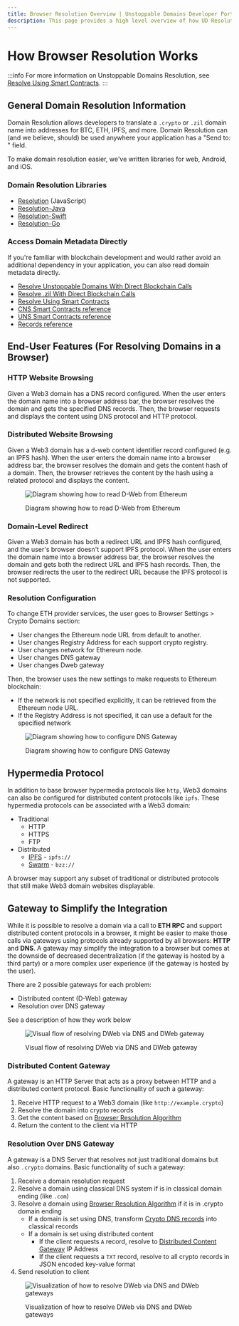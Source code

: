 ```yaml
---
title: Browser Resolution Overview | Unstoppable Domains Developer Portal
description: This page provides a high level overview of how UD Resolution works when resolving domains using a traditional HTTP Web Browser or a DApp Browser.
---
```


# How Browser Resolution Works

:::info
For more information on Unstoppable Domains Resolution, see [Resolve Using Smart Contracts](/developer-toolkit/resolution-integration-methods/direct-blockchain-calls/resolve-eth-smart-contracts.md).
:::

## General Domain Resolution Information

Domain Resolution allows developers to translate a `.crypto` or `.zil` domain name into addresses for BTC, ETH, IPFS, and more. Domain Resolution can (and we believe, should) be used anywhere your application has a "Send to: " field.

To make domain resolution easier, we've written libraries for web, Android, and iOS.

### Domain Resolution Libraries

* [Resolution](/developer-toolkit/resolution-integration-methods/resolution-libraries/resolution.md) (JavaScript)
* [Resolution-Java](/developer-toolkit/resolution-integration-methods/resolution-libraries/resolution-java.md)
* [Resolution-Swift](/developer-toolkit/resolution-integration-methods/resolution-libraries/resolution-swift.md)
* [Resolution-Go](/developer-toolkit/resolution-integration-methods/resolution-libraries/resolution-go.md)

### Access Domain Metadata Directly

If you're familiar with blockchain development and would rather avoid an additional dependency in your application, you can also read domain metadata directly.

* [Resolve Unstoppable Domains With Direct Blockchain Calls](/developer-toolkit/resolution-integration-methods/direct-blockchain-calls/resolve-unstoppable-domain-names.md)
* [Resolve .zil With Direct Blockchain Calls](/developer-toolkit/resolution-integration-methods/direct-blockchain-calls/resolve-zil-without-libraries.md)
* [Resolve Using Smart Contracts](/developer-toolkit/resolution-integration-methods/direct-blockchain-calls/resolve-eth-smart-contracts.md)
* [CNS Smart Contracts reference](/developer-toolkit/reference/smart-contracts/cns-smart-contracts.md)
* [UNS Smart Contracts reference](/developer-toolkit/reference/smart-contracts/uns-smart-contracts.md)
* [Records reference](/developer-toolkit/reference/records-reference.md)

## End-User Features (For Resolving Domains in a Browser)

### HTTP Website Browsing

Given a Web3 domain has a DNS record configured. When the user enters the domain name into a browser address bar, the browser resolves the domain and gets the specified DNS records. Then, the browser requests and displays the content using DNS protocol and HTTP protocol.

### Distributed Website Browsing

Given a Web3 domain has a d-web content identifier record configured (e.g. an IPFS hash). When the user enters the domain name into a browser address bar, the browser resolves the domain and gets the content hash of a domain. Then, the browser retrieves the content by the hash using a related protocol and displays the content.

<figure>

![Diagram showing how to read D-Web from Ethereum](/images/overview\_read\_dweb\_website\_from\_ethereum\_and\_decentralized\_network.png '#width=75%')

<figcaption>Diagram showing how to read D-Web from Ethereum</figcaption>
</figure>

### Domain-Level Redirect

Given a Web3 domain has both a redirect URL and IPFS hash configured, and the user's browser doesn't support IPFS protocol. When the user enters the domain name into a browser address bar, the browser resolves the domain and gets both the redirect URL and IPFS hash records. Then, the browser redirects the user to the redirect URL because the IPFS protocol is not supported.

### Resolution Configuration

To change ETH provider services, the user goes to Browser Settings > Crypto Domains section:

* User changes the Ethereum node URL from default to another.
* User changes Registry Address for each support crypto registry.
* User changes network for Ethereum node.
* User changes DNS gateway
* User changes Dweb gateway

Then, the browser uses the new settings to make requests to Ethereum blockchain:

* If the network is not specified explicitly, it can be retrieved from the Ethereum node URL.
* If the Registry Address is not specified, it can use a default for the specified network

<figure>

![Diagram showing how to configure DNS Gateway](/images/configure\_dns\_gateway.png '#width=75%')

<figcaption>Diagram showing how to configure DNS Gateway</figcaption>
</figure>

## Hypermedia Protocol

In addition to base browser hypermedia protocols like `http`, Web3 domains can also be configured for distributed content protocols like `ipfs`. These hypermedia protocols can be associated with a Web3 domain:

* Traditional
  * HTTP
  * HTTPS
  * FTP
* Distributed
  * [IPFS](https://en.wikipedia.org/wiki/InterPlanetary\_File\_System) - `ipfs://`
  * [Swarm](https://docs.ethswarm.org/docs/) - `bzz://`

A browser may support any subset of traditional or distributed protocols that still make Web3 domain websites displayable.

## Gateway to Simplify the Integration

While it is possible to resolve a domain via a call to **ETH RPC** and support distributed content protocols in a browser, it might be easier to make those calls via gateways using protocols already supported by all browsers: **HTTP** and **DNS**. A gateway may simplify the integration to a browser but comes at the downside of decreased decentralization (if the gateway is hosted by a third party) or a more complex user experience (if the gateway is hosted by the user).

There are 2 possible gateways for each problem:

* Distributed content (D-Web) gateway
* Resolution over DNS gateway

See a description of how they work below

<figure>

![Visual flow of resolving DWeb via DNS and DWeb gateway](/images/overview\_dweb\_website\_via\_dns\_dweb\_gateways.png '#width=75%')

<figcaption>Visual flow of resolving DWeb via DNS and DWeb gateway</figcaption>
</figure>

### Distributed Content Gateway

A gateway is an HTTP Server that acts as a proxy between HTTP and a distributed content protocol. Basic functionality of such a gateway:

1. Receive HTTP request to a Web3 domain (like `http://example.crypto`)
2. Resolve the domain into crypto records
3. Get the content based on [Browser Resolution Algorithm](browser-resolution-algorithm.md)
4. Return the content to the client via HTTP

### Resolution Over DNS Gateway

A gateway is a DNS Server that resolves not just traditional domains but also `.crypto` domains. Basic functionality of such a gateway:

1. Receive a domain resolution request
2. Resolve a domain using classical DNS system if is in classical domain ending (like `.com`)
3. Resolve a domain using [Browser Resolution Algorithm](browser-resolution-algorithm.md) if it is in .crypto domain ending
   * If a domain is set using DNS, transform [Crypto DNS records](browser-resolution-algorithm.md#dns-records) into classical records
   * If a domain is set using distributed content
     * If the client requests `A` record, resolve to [Distributed Content Gateway](#distributed-content-gateway) IP Address
     * If the client requests a `TXT` record, resolve to all crypto records in JSON encoded key-value format
4. Send resolution to client

<figure>

![Visualization of how to resolve DWeb via DNS and DWeb gateways](/images/resolve\_dweb\_website\_via\_dns\_gateway\_and\_dweb\_gateway.png '#width=75%')

<figcaption>Visualization of how to resolve DWeb via DNS and DWeb gateways</figcaption>
</figure>
